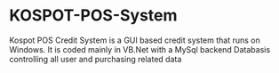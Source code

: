 # KOSPOT-POS-System
Kospot POS Credit System is a GUI based credit system that runs on Windows. It is coded mainly in VB.Net with a MySql backend Databasis controlling all user and purchasing related data
